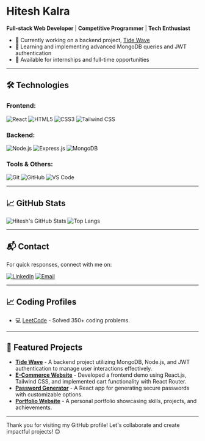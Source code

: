 # Hitesh Kalra

**Full-stack Web Developer** | **Competitive Programmer** | **Tech Enthusiast**

- 🔭 Currently working on a backend project, [Tide Wave](https://github.com/honeykalra22/tide-wave)
- 🌱 Learning and implementing advanced MongoDB queries and JWT authentication
- 💼 Available for internships and full-time opportunities

---

## 🛠 Technologies

### Frontend:
![React](https://img.shields.io/badge/-React-61DAFB?style=for-the-badge&logo=react&logoColor=black)
![HTML5](https://img.shields.io/badge/-HTML5-E34F26?style=for-the-badge&logo=html5&logoColor=white)
![CSS3](https://img.shields.io/badge/-CSS3-1572B6?style=for-the-badge&logo=css3)
![Tailwind CSS](https://img.shields.io/badge/-TailwindCSS-38B2AC?style=for-the-badge&logo=tailwind-css)

### Backend:
![Node.js](https://img.shields.io/badge/-Node.js-339933?style=for-the-badge&logo=Node.js&logoColor=white)
![Express.js](https://img.shields.io/badge/-Express.js-000000?style=for-the-badge&logo=express)
![MongoDB](https://img.shields.io/badge/-MongoDB-47A248?style=for-the-badge&logo=mongodb&logoColor=white)

### Tools & Others:
![Git](https://img.shields.io/badge/-Git-F05032?style=for-the-badge&logo=git&logoColor=white)
![GitHub](https://img.shields.io/badge/-GitHub-181717?style=for-the-badge&logo=github)
![VS Code](https://img.shields.io/badge/-VSCode-007ACC?style=for-the-badge&logo=visual-studio-code)

---

## 📈 GitHub Stats

![Hitesh's GitHub Stats](https://github-readme-stats.vercel.app/api?username=honeykalra22&show_icons=true&theme=dark)
![Top Langs](https://github-readme-stats.vercel.app/api/top-langs/?username=honeykalra22&layout=compact&theme=dark)

---

## 📬 Contact

For quick responses, connect with me on:

[![LinkedIn](https://img.shields.io/badge/-LinkedIn-0077B5?style=for-the-badge&logo=linkedin)](https://www.linkedin.com/in/hiteshkalra22/)
[![Email](https://img.shields.io/badge/-Gmail-D14836?style=for-the-badge&logo=gmail&logoColor=white)](mailto:hiteshkalra229489@gmail.com)

---

## 📈 Coding Profiles

- 💻 [LeetCode](https://leetcode.com/honeykalra22/) - Solved 350+ coding problems.

---

## 🌟 Featured Projects

- **[Tide Wave](https://github.com/honeykalra22/tide-wave)** - A backend project utilizing MongoDB, Node.js, and JWT authentication to manage user interactions effectively.
- **[E-Commerce Website](https://github.com/honeykalra22/ecommerce-frontend)** - Developed a frontend demo using React.js, Tailwind CSS, and implemented cart functionality with React Router.
- **[Password Generator](https://github.com/honeykalra22/password-generator)** - A React app for generating secure passwords with customizable options.
- **[Portfolio Website](https://github.com/honeykalra22/portfolio2)** - A personal portfolio showcasing skills, projects, and achievements.

---

Thank you for visiting my GitHub profile! Let's collaborate and create impactful projects! 😊
